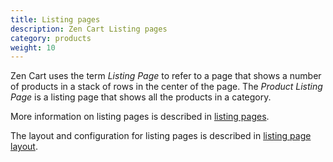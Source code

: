 ```yaml
---
title: Listing pages 
description: Zen Cart Listing pages 
category: products
weight: 10
---
```


Zen Cart uses the term _Listing Page_ to refer to a page that shows a number of products in a stack of rows in the center of the page. The _Product Listing Page_ is a listing page that shows all the products in a category. 

More information on listing pages is described in [listing pages](/user/storefront/listing_pages/). 

The layout and configuration for listing pages is described in [listing page layout](/user/template/listing_page_layout/). 


